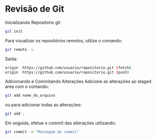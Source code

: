 # Revisão de Git
Inicializando Repositorio git
```bash
git init
```
  Para visualizar os repositórios remotos, utilize o comando:

```bash
git remote -v
```
Saída:

```bash
origin  https://github.com/usuario/repositorio.git (fetch)
origin  https://github.com/usuario/repositorio.git (push)
```
Adicionando e Commitando Alterações
Adicione as alterações ao staged area com o comando:
```bash
git add nome_do_arquivo
```
ou para adicionar todas as alterações:
```bash
git add .
```
Em seguida, efetue o commit das alterações utilizando:
```bash
git commit -m "Mensagem do commit"
```
